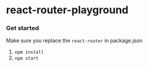 react-router-playground
===

### Get started

Make sure you replace the `react-router` in package.json

1. `npm install`
2. `npm start`
